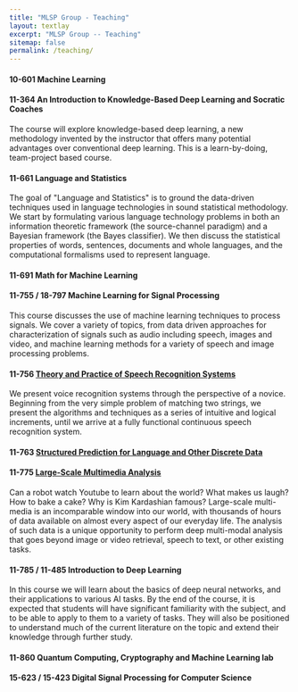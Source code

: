 ```yaml
---
title: "MLSP Group - Teaching"
layout: textlay
excerpt: "MLSP Group -- Teaching"
sitemap: false
permalink: /teaching/
---
```


#### 10-601 Machine Learning

#### 11-364 An Introduction to Knowledge-Based Deep Learning and Socratic Coaches
The course will explore knowledge-based deep learning, a new methodology invented by the instructor that offers many potential advantages over conventional deep learning. This is a learn-by-doing, team-project based course.

#### 11-661 Language and Statistics
The goal of "Language and Statistics" is to ground the data-driven techniques used in language technologies in sound statistical methodology. We start by formulating various language technology problems in both an information theoretic framework (the source-channel paradigm) and a Bayesian framework (the Bayes classifier). We then discuss the statistical properties of words, sentences, documents and whole languages, and the computational formalisms used to represent language. 

#### 11-691 Math for Machine Learning

#### 11-755 / 18-797 Machine Learning for Signal Processing
This course discusses the use of machine learning techniques to process signals. We cover a variety of topics, from data driven approaches for characterization of signals such as audio including speech, images and video, and machine learning methods for a variety of speech and image processing problems. 

#### 11-756 [Theory and Practice of Speech Recognition Systems](http://asr.cs.cmu.edu/spring2013/)
We present voice recognition systems through the perspective of a novice. Beginning from the very simple problem of matching two strings, we present the algorithms and techniques as a series of intuitive and logical increments, until we arrive at a fully functional continuous speech recognition system. 

#### 11-763 [Structured Prediction for Language and Other Discrete Data](https://structuredprediction11763.github.io/structuredprediction.github.io/)

#### 11-775 [Large-Scale Multimedia Analysis](https://cmu-mlsp.github.io/11-775/)
Can a robot watch Youtube to learn about the world? What makes us laugh? How to bake a cake? Why is Kim Kardashian famous? Large-scale multi-media is an incomparable window into our world, with thousands of hours of data available on almost every aspect of our everyday life. The analysis of such data is a unique opportunity to perform deep multi-modal analysis that goes beyond image or video retrieval, speech to text, or other existing tasks.

#### 11-785 / 11-485 Introduction to Deep Learning
In this course we will learn about the basics of deep neural networks, and their applications to various AI tasks. By the end of the course, it is expected that students will have significant familiarity with the subject, and to be able to apply to them to a variety of tasks. They will also be positioned to understand much of the current literature on the topic and extend their knowledge through further study.


#### 11-860 Quantum Computing, Cryptography and Machine Learning lab


#### 15-623 / 15-423 Digital Signal Processing for Computer Science
